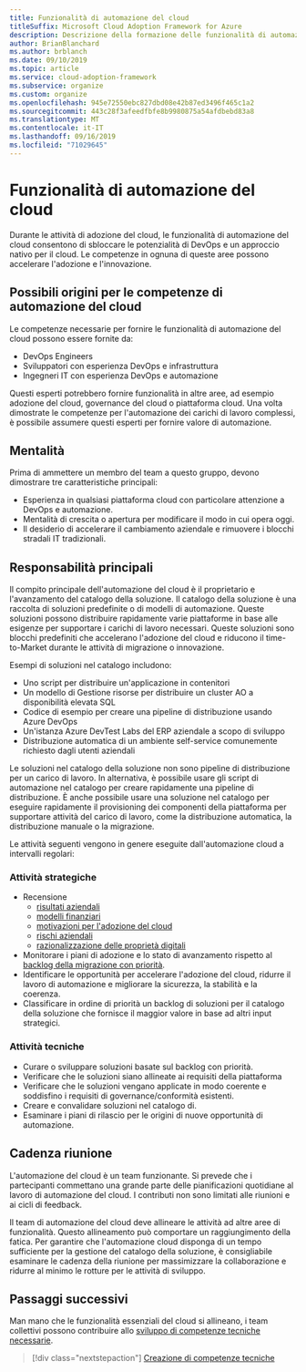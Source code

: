 ```yaml
---
title: Funzionalità di automazione del cloud
titleSuffix: Microsoft Cloud Adoption Framework for Azure
description: Descrizione della formazione delle funzionalità di automazione del cloud
author: BrianBlanchard
ms.author: brblanch
ms.date: 09/10/2019
ms.topic: article
ms.service: cloud-adoption-framework
ms.subservice: organize
ms.custom: organize
ms.openlocfilehash: 945e72550ebc827dbd08e42b87ed3496f465c1a2
ms.sourcegitcommit: 443c28f3afeedfbfe8b9980875a54afdbebd83a8
ms.translationtype: MT
ms.contentlocale: it-IT
ms.lasthandoff: 09/16/2019
ms.locfileid: "71029645"
---
```

# <a name="cloud-automation-capabilities"></a>Funzionalità di automazione del cloud

Durante le attività di adozione del cloud, le funzionalità di automazione del cloud consentono di sbloccare le potenzialità di DevOps e un approccio nativo per il cloud. Le competenze in ognuna di queste aree possono accelerare l'adozione e l'innovazione.

## <a name="possible-sources-for-cloud-automation-expertise"></a>Possibili origini per le competenze di automazione del cloud

Le competenze necessarie per fornire le funzionalità di automazione del cloud possono essere fornite da:

- DevOps Engineers
- Sviluppatori con esperienza DevOps e infrastruttura
- Ingegneri IT con esperienza DevOps e automazione

Questi esperti potrebbero fornire funzionalità in altre aree, ad esempio adozione del cloud, governance del cloud o piattaforma cloud. Una volta dimostrate le competenze per l'automazione dei carichi di lavoro complessi, è possibile assumere questi esperti per fornire valore di automazione.

## <a name="mindset"></a>Mentalità

Prima di ammettere un membro del team a questo gruppo, devono dimostrare tre caratteristiche principali:

- Esperienza in qualsiasi piattaforma cloud con particolare attenzione a DevOps e automazione.
- Mentalità di crescita o apertura per modificare il modo in cui opera oggi.
- Il desiderio di accelerare il cambiamento aziendale e rimuovere i blocchi stradali IT tradizionali.

## <a name="key-responsibilities"></a>Responsabilità principali

Il compito principale dell'automazione del cloud è il proprietario e l'avanzamento del catalogo della soluzione. Il catalogo della soluzione è una raccolta di soluzioni predefinite o di modelli di automazione. Queste soluzioni possono distribuire rapidamente varie piattaforme in base alle esigenze per supportare i carichi di lavoro necessari. Queste soluzioni sono blocchi predefiniti che accelerano l'adozione del cloud e riducono il time-to-Market durante le attività di migrazione o innovazione.

Esempi di soluzioni nel catalogo includono:

- Uno script per distribuire un'applicazione in contenitori
- Un modello di Gestione risorse per distribuire un cluster AO a disponibilità elevata SQL
- Codice di esempio per creare una pipeline di distribuzione usando Azure DevOps
- Un'istanza Azure DevTest Labs del ERP aziendale a scopo di sviluppo
- Distribuzione automatica di un ambiente self-service comunemente richiesto dagli utenti aziendali

Le soluzioni nel catalogo della soluzione non sono pipeline di distribuzione per un carico di lavoro. In alternativa, è possibile usare gli script di automazione nel catalogo per creare rapidamente una pipeline di distribuzione. È anche possibile usare una soluzione nel catalogo per eseguire rapidamente il provisioning dei componenti della piattaforma per supportare attività del carico di lavoro, come la distribuzione automatica, la distribuzione manuale o la migrazione.

Le attività seguenti vengono in genere eseguite dall'automazione cloud a intervalli regolari:

### <a name="strategic-tasks"></a>Attività strategiche

- Recensione
  - [risultati aziendali](../strategy/business-outcomes/index.md)
  - [modelli finanziari](../strategy/financial-models.md)
  - [motivazioni per l'adozione del cloud](../strategy/motivations.md)
  - [rischi aziendali](../govern/policy-compliance/risk-tolerance.md)
  - [razionalizzazione delle proprietà digitali](../digital-estate/index.md)
- Monitorare i piani di adozione e lo stato di avanzamento rispetto al [backlog della migrazione con priorità](../migrate/migration-considerations/assess/release-iteration-backlog.md).
- Identificare le opportunità per accelerare l'adozione del cloud, ridurre il lavoro di automazione e migliorare la sicurezza, la stabilità e la coerenza.
- Classificare in ordine di priorità un backlog di soluzioni per il catalogo della soluzione che fornisce il maggior valore in base ad altri input strategici.

### <a name="technical-tasks"></a>Attività tecniche

- Curare o sviluppare soluzioni basate sul backlog con priorità.
- Verificare che le soluzioni siano allineate ai requisiti della piattaforma
- Verificare che le soluzioni vengano applicate in modo coerente e soddisfino i requisiti di governance/conformità esistenti.
- Creare e convalidare soluzioni nel catalogo di.
- Esaminare i piani di rilascio per le origini di nuove opportunità di automazione.

## <a name="meeting-cadence"></a>Cadenza riunione

L'automazione del cloud è un team funzionante. Si prevede che i partecipanti commettano una grande parte delle pianificazioni quotidiane al lavoro di automazione del cloud. I contributi non sono limitati alle riunioni e ai cicli di feedback.

Il team di automazione del cloud deve allineare le attività ad altre aree di funzionalità. Questo allineamento può comportare un raggiungimento della fatica. Per garantire che l'automazione cloud disponga di un tempo sufficiente per la gestione del catalogo della soluzione, è consigliabile esaminare le cadenza della riunione per massimizzare la collaborazione e ridurre al minimo le rotture per le attività di sviluppo.

## <a name="next-steps"></a>Passaggi successivi

Man mano che le funzionalità essenziali del cloud si allineano, i team collettivi possono contribuire allo [sviluppo di competenze tecniche necessarie](./suggested-skills.md).

> [!div class="nextstepaction"]
> [Creazione di competenze tecniche](./suggested-skills.md)
